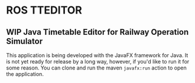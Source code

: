 # ROS TTEDITOR
## WIP Java Timetable Editor for Railway Operation Simulator

This application is being developed with the JavaFX framework for Java. It is not yet ready for release by a long way, however, if you'd like to run it for some reason. You can clone and run the maven `javafx:run` action to open the application.